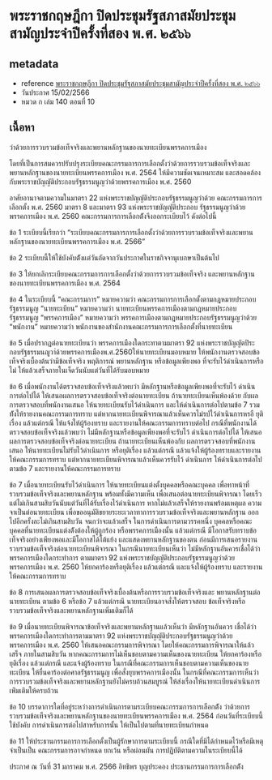 # พระราชกฤษฎีกา ปิดประชุมรัฐสภาสมัยประชุมสามัญประจำปีครั้งที่สอง พ.ศ. ๒๕๖๖

## metadata

- reference [พระราชกฤษฎีกา ปิดประชุมรัฐสภาสมัยประชุมสามัญประจำปีครั้งที่สอง พ.ศ. ๒๕๖๖](https://ratchakitcha.soc.go.th/documents/140A010N0000000000500.pdf)
- วันประกาศ 15/02/2566
- หมวด ก เล่ม 140 ตอนที่ 10

## เนื้อหา

ว่าด้วยการรวบรวมข้อเท็จจริงและพยานหลักฐานของนายทะเบียนพรรคการเมือง

โดยที่เป็นการสมควรปรับปรุงระเบียบคณะกรรมการการเลือกตั้งว่าด้วยการรวบรวมข้อเท็จจริงและพยานหลักฐานของนายทะเบียนพรรคการเมือง พ.ศ. 2564 ให้มีความชัดเจนเหมาะสม และสอดคล้องกับพระราชบัญญัติประกอบรัฐธรรมนูญว่าด้วยพรรคการเมือง พ.ศ. 2560

อาศัยอานาจตามความในมาตรา 22 แห่งพระราชบัญญัติประกอบรัฐธรรมนูญว่าด้วย คณะกรรมการการเลือกตั้ง พ.ศ. 2560 มาตรา 8 และมาตรา 93 แห่งพระราชบัญญัติประกอบ รัฐธรรมนูญว่าด้วยพรรคการเมือง พ.ศ. 2560 คณะกรรมการการเลือกต้ังจึงออกระเบียบไว้ ดังต่อไปนี้

ข้อ 1 ระเบียบนี้เรียกว่า “ระเบียบคณะกรรมการการเลือกตั้งว่าด้วยการรวบรวมข้อเท็จจริงและพยานหลักฐานของนายทะเบียนพรรคการเมือง พ.ศ. 2566”

ข้อ 2 ระเบียบนี้ให้ใช้บังคับต้ังแต่วันถัดจากวันประกาศในราชกิจจานุเบกษาเป็นต้นไป

ข้อ 3 ให้ยกเลิกระเบียบคณะกรรมการการเลือกตั้งว่าด้วยการรวบรวมข้อเท็จจริง และพยานหลักฐานของนายทะเบียนพรรคการเมือง พ.ศ. 2564

ข้อ 4 ในระเบียบนี้
“คณะกรรมการ” หมายความว่า คณะกรรมการการเลือกตั้งตามกฎหมายประกอบรัฐธรรมนูญ
“นายทะเบียน” หมายความว่า นายทะเบียนพรรคการเมืองตามกฎหมายประกอบรัฐธรรมนูญ
“พรรคการเมือง” หมายความว่า พรรคการเมืองตามกฎหมายประกอบรัฐธรรมนูญว่าด้วย
“พนักงาน” หมายความว่า พนักงานของสำนักงานคณะกรรมการการเลือกตั้งที่นายทะเบียน

ข้อ 5 เมื่อปรากฏต่อนายทะเบียนว่า พรรคการเมืองใดกระทาตามมาตรา 92 แห่งพระราชบัญญัตปิระกอบรัฐธรรมนญูวา่ด้วยพรรคการเมืองพ.ศ.2560ให้นายทะเบียนมอบหมาย ให้พนักงานตรวจสอบข้อเท็จจริงเบื้องต้นว่ามีข้อเท็จจริง พฤติการณ์ พยานหลักฐาน หรือข้อมูลเพียงพอ ที่จะรับไว้ดำเนินการหรือไม่ ให้แล้วเสร็จภายในเจ็ดวันนับแต่วันที่ได้รับมอบหมาย

ข้อ 6 เมื่อพนักงานได้ตรวจสอบข้อเท็จจริงแล้วพบว่า มีหลักฐานหรือข้อมูลเพียงพอที่จะรับไว้ ดำเนินการต่อไปได้ ให้เสนอผลการตรวจสอบข้อเท็จจริงต่อนายทะเบียน ถ้านายทะเบียนเห็นพ้องด้วย กับผลการตรวจสอบที่พนักงานเสนอ ให้นายทะเบียนรับไว้ดำเนินการ และให้ดำเนินการต่อไปตามข้อ 7
รวมท้ังให้รายงานคณะกรรมการทราบ แต่หากนายทะเบียนพิจารณาแล้วเห็นควรไม่รบัไว้ดำเนินการหรอื ยุติเรื่อง แล้วแต่กรณี ให้แจ้งให้ผู้ร้องทราบ และรายงานให้คณะกรรมการทราบต่อไป
กรณีที่พนักงานได้ตรวจสอบข้อเท็จจริงแล้วพบว่า ไม่มีหลักฐานหรือข้อมูลเพียงพอที่จะรับไว้ ดำเนินการต่อไปได้ ให้เสนอผลการตรวจสอบข้อเท็จจริงต่อนายทะเบียน ถ้านายทะเบียนเห็นพ้องกับ ผลการตรวจสอบที่พนักงานเสนอ ให้นายทะเบียนไม่รับไว้ดำเนินการ หรือยุติเรื่อง แล้วแต่กรณี แล้วแจ้งให้ผู้ร้องทราบและรายงานให้คณะกรรมการทราบ แต่หากนายทะเบียนพิจารณาแล้วเห็นควรรับไว้ ดำเนินการ ให้ดำเนินการต่อไปตามข้อ 7 และรายงานให้คณะกรรมการทราบ

ข้อ 7 เมื่อนายทะเบียนรับไว้ดำเนินการ ให้นายทะเบียนแต่งตั้งบุคคลหรือคณะบุคคล เพื่อทาหน้าที่รวบรวมข้อเท็จจริงและพยานหลักฐาน พร้อมทั้งมีความเห็น เพื่อเสนอต่อนายทะเบียนพิจารณา โดยเร็ว แต่ไม่เกินสามสิบวันนับแต่วันที่ได้รับเรื่องไว้ดำเนินการ หากไม่แล้วเสร็จให้รายงานพร้อมเหตุผล ความจาเป็นต่อนายทะเบียน เพื่อขออนุมัติขยายระยะเวลาทาการรวบรวมข้อเท็จจริงและพยานหลักฐาน ออกไปอีกครั้งละไม่เกินสามสิบวัน จนกว่าจะแล้วเสร็จ
ในการดำเนินการตามวรรคหนึ่ง บุคคลหรือคณะบุคคลที่นายทะเบียนแต่งต้ังต้องให้ผู้ถูกร้อง หรือพรรคการเมืองนั้น แล้วแต่กรณี มีโอกาสรับทราบข้อเท็จจริงอย่างเพียงพอและมีโอกาสได้โต้แย้ง และแสดงพยานหลักฐานของตน ก่อนมีการเสนอรายงานรวบรวมข้อเท็จจริงต่อนายทะเบียนพิจารณา
ในกรณีนายทะเบียนเห็นว่า ไม่มีหลักฐานอันควรเชื่อได้ว่าพรรคการเมืองใดกระทำการ ตามมาตรา 92 แห่งพระราชบัญญัติประกอบรัฐธรรมนูญว่าด้วยพรรคการเมือง พ.ศ. 2560 ให้ยกคาร้องหรือยุติเรื่อง แล้วแต่กรณี และแจ้งให้ผู้ร้องทราบ และรายงานให้คณะกรรมการทราบ

ข้อ 8 การเสนอผลการตรวจสอบข้อเท็จจริงเบื้องต้นหรือการรวบรวมข้อเท็จจริงและ พยานหลักฐานต่อนายทะเบียน ตามข้อ 6 หรือข้อ 7 แล้วแต่กรณี นายทะเบียนอาจสั่งให้ตรวจสอบ ข้อเท็จจริงหรือรวบรวมข้อเท็จจริงและพยานหลักฐานเพิ่มเติมก็ได้

ข้อ 9 เมื่อนายทะเบียนพิจารณาข้อเท็จจริงและพยานหลักฐานแล้วเห็นว่า มีหลักฐานอันควร เชื่อได้ว่าพรรคการเมืองใดกระทำการตามมาตรา 92 แห่งพระราชบัญญัติประกอบรัฐธรรมนูญว่าด้วย พรรคการเมือง พ.ศ. 2560 ให้เสนอคณะกรรมการพิจารณา โดยให้คณะกรรมการพิจารณาให้แล้วเสร็จ ภายในสามสิบวัน หากคณะกรรมการไม่เห็นชอบตามความเห็นของนายทะเบียน ให้ยกคาร้องหรือ ยุติเรื่อง แล้วแต่กรณี และแจ้งผู้ร้องทราบ
ในกรณีที่คณะกรรมการเห็นชอบตามความเห็นของนายทะเบียน ให้ยื่นคาร้องต่อศาลรัฐธรรมนูญ เพื่อสั่งยุบพรรคการเมืองนั้น
ในกรณีที่คณะกรรมการเห็นว่า การรวบรวมข้อเท็จจริงและพยานหลักฐานยังไม่ครบถ้วนสมบูรณ์ ให้ส่งเรื่องให้นายทะเบียนดำเนินการเพ่ิมเติมให้ครบถ้วน

ข้อ 10 บรรดาการใดที่อยู่ระหว่างการดำเนินการตามระเบียบคณะกรรมการการเลือกต้ัง ว่าด้วยการรวบรวมข้อเท็จจริงและพยานหลักฐานของนายทะเบียนพรรคการเมือง พ.ศ. 2564 ก่อนวันที่ระเบียบนี้ใช้บังคับ การดำเนินการต่อไปสาหรับการนั้น ให้เป็นไปตามที่นายทะเบียนกำหนด

ข้อ 11 ให้ประธานกรรมการการเลือกตั้งเป็นผู้รักษาการตามระเบียบนี้
กรณีใดที่มิได้กำหนดไว้หรือมีเหตุจำเป็นเป็น คณะกรรมการอาจกำหนด ยกเว้น หรือผ่อนผัน การปฏิบัติตามความในระเบียบนี้ได้

ประกาศ ณ วันที่ 31 มกราคม พ.ศ. 2566 อิทธิพร บุญประคอง ประธานกรรมการการเลือกต้ัง
